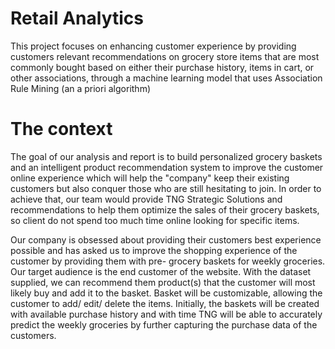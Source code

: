 # Retail Analytics
This project focuses on enhancing customer experience by providing customers relevant recommendations on grocery store items that are most commonly bought based on either their purchase history, items in cart, or other associations, through a machine learning model that uses Association Rule Mining (an a priori algorithm)

# The context
The goal of our analysis and report is to build personalized grocery baskets and an intelligent product recommendation system to improve the customer online experience which will help the "company" keep their existing customers but also conquer those who are still hesitating to join. In order to achieve that, our team would provide TNG Strategic Solutions and recommendations to help them optimize the sales of their grocery baskets, so client do not spend too much time online looking for specific items.

Our company is obsessed about providing their customers best experience possible and has asked us to improve the shopping experience of the customer by providing them with pre- grocery baskets for weekly groceries. Our target audience is the end customer of the website. With the dataset supplied, we can recommend them product(s) that the customer will most likely buy and add it to the basket. Basket will be customizable, allowing the customer to add/ edit/ delete the items. Initially, the baskets will be created with available purchase history and with time TNG will be able to accurately predict the weekly groceries by further capturing the purchase data of the customers.

